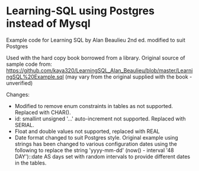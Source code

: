 # Learning-SQL using Postgres instead of Mysql



Example code for Learning SQL by Alan Beaulieu 2nd ed. modified to suit Postgres

Used with the hard copy book borrowed from a library.
Original source of sample code from:
https://github.com/kaya320/LearningSQL_Alan_Beaulieu/blob/master/LearningSQL%20Example.sql
(may vary from the original supplied with the book - unverified)

Changes:
 - Modified to remove enum constraints in tables as not supported. Replaced with CHAR().
 - id: smallint unsigned '...' auto-increment not supported. Replaced with SERIAL.
 - Float and double values not supported, replaced with REAL
 - Date format changed to suit Postgres style.  Original example using strings has been changed to various configuration dates using the following to replace the string 'yyyy-mm-dd'
        (now() - interval '48 DAY')::date AS 
   days set with random intervals to provide different dates in the tables.
